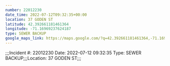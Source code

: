 ```yaml
---
number: 22012230
date_time: 2022-07-12T09:32:35+00:00
location: 37 GODEN ST
latitude: 42.392661181461364
longitude: -71.16969237624187
type: SEWER BACKUP
google_maps_link: https://maps.google.com/?q=42.392661181461364,-71.16969237624187
---
```


;;;Incident #: 22012230  Date: 2022-07-12 09:32:35   Type: SEWER BACKUP;;;Location: 37 GODEN ST;;;
